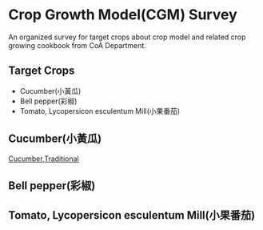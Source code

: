 # Crop Growth Model(CGM) Survey
An organized survey for target crops about crop model and related crop growing cookbook from CoA Department.

## Target Crops

- Cucumber(小黃瓜)
- Bell pepper(彩椒)
- Tomato, Lycopersicon esculentum Mill(小果番茄)

## Cucumber(小黃瓜)
[Cucumber,Traditional](https://docs.google.com/presentation/d/1w3TlzIw_Dlt-p3RlbBwGYaznU2tBYE1HlZq7h-EZ9Ak/edit#slide=id.p)

## Bell pepper(彩椒)

## Tomato, Lycopersicon esculentum Mill(小果番茄)
